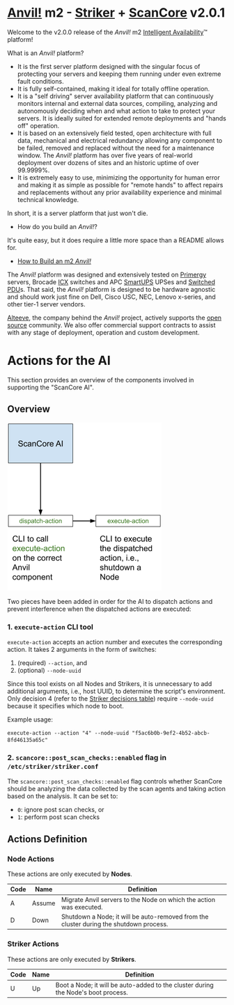 # [Anvil!](https://www.alteeve.com/w/Anvil!) m2 - [Striker](https://www.alteeve.com/w/Striker) + [ScanCore](https://www.alteeve.com/w/ScanCore) v2.0.1

Welcome to the v2.0.0 release of the _Anvil!_ m2 [Intelligent Availability](https://www.alteeve.com/w/Intelligent_Availability)™ platform!

What is an _Anvil!_ platform?

- It is the first server platform designed with the singular focus of protecting your servers and keeping them running under even extreme fault conditions.
- It is fully self-contained, making it ideal for totally offline operation.
- It is a "self driving" server availability platform that can continuously monitors internal and external data sources, compiling, analyzing and autonomously deciding when and what action to take to protect your servers. It is ideally suited for extended remote deployments and "hands off" operation.
- It is based on an extensively field tested, open architecture with full data, mechanical and electrical redundancy allowing any component to be failed, removed and replaced without the need for a maintenance window. The _Anvil!_ platform has over five years of real-world deployment over dozens of sites and an historic uptime of over 99.9999%.
- It is extremely easy to use, minimizing the opportunity for human error and making it as simple as possible for "remote hands" to affect repairs and replacements without any prior availability experience and minimal technical knowledge.

In short, it is a server platform that just won't die.

- How do you build an _Anvil!_?

It's quite easy, but it does require a little more space than a README allows for.

- [How to Build an m2 _Anvil!_](https://www.alteeve.com/w/Build_an_m2_Anvil!)

The _Anvil!_ platform was designed and extensively tested on [Primergy](http://www.fujitsu.com/global/products/computing/servers/primergy/) servers, Brocade [ICX](http://www.brocade.com/en/products-services/switches/campus-network-switches.html) switches and APC [SmartUPS](http://www.apc.com/smartups/index.cfm?ISOCountryCode=ca) UPSes and [Switched PDU](http://www.apc.com/shop/ca/en/categories/power-distribution/rack-power-distribution/switched-rack-pdu/_/N-17k76am)s. That said, the _Anvil!_ platform is designed to be hardware agnostic and should work just fine on Dell, Cisco USC, NEC, Lenovo x-series, and other tier-1 server vendors.

[Alteeve](https://www.alteeve.com/), the company behind the _Anvil!_ project, actively supports the [open source](https://www.alteeve.com/w/Support) community. We also offer commercial support contracts to assist with any stage of deployment, operation and custom development.

# Actions for the AI

This section provides an overview of the components involved in supporting the "ScanCore AI".

## Overview

![Overview of the Action module working with the AI](./assets/scancore-ai-taking-action.png)

Two pieces have been added in order for the AI to dispatch actions and prevent interference when the dispatched actions are executed:

### 1. `execute-action` CLI tool

`execute-action` accepts an action number and executes the corresponding action. It takes 2 arguments in the form of switches:

1. (required) `--action`, and
2. (optional) `--node-uuid`

Since this tool exists on all Nodes and Strikers, it is unnecessary to add additional arguments, i.e., host UUID, to determine the script's environment. Only decision 4 (refer to the [Striker decisions table](#striker-actions)) require `--node-uuid` because it specifies which node to boot.

Example usage:

```
execute-action --action "4" --node-uuid "f5ac6b0b-9ef2-4b52-abcb-8fd46135a65c"
```

### 2. `scancore::post_scan_checks::enabled` flag in `/etc/striker/striker.conf`

The `scancore::post_scan_checks::enabled` flag controls whether ScanCore should be analyzing the data collected by the scan agents and taking action based on the analysis. It can be set to:

- `0`: ignore post scan checks, or
- `1`: perform post scan checks

## Actions Definition

### Node Actions

These actions are only executed by **Nodes**.

| Code | Name   | Definition                                                                             |
| ---- | ------ | -------------------------------------------------------------------------------------- |
| A    | Assume | Migrate Anvil servers to the Node on which the action was executed.                    |
| D    | Down   | Shutdown a Node; it will be auto-removed from the cluster during the shutdown process. |

### Striker Actions

These actions are only executed by **Strikers**.

| Code | Name | Definition                                                                        |
| ---- | ---- | --------------------------------------------------------------------------------- |
| U    | Up   | Boot a Node; it will be auto-added to the cluster during the Node's boot process. |
